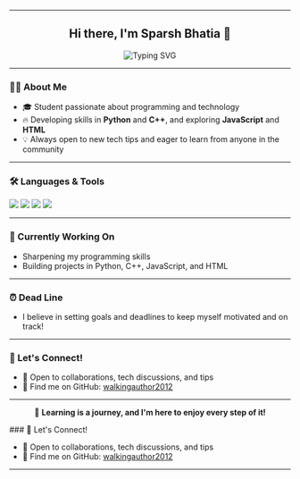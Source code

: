 

---
<h2 align="center">Hi there, I'm Sparsh Bhatia 👋</h2>
<p align="center">
  <img src="https://readme-typing-svg.demolab.com?font=Fira+Code&duration=3000&pause=700&color=58A6FF&center=true&vCenter=true&width=440&lines=Student+Developer;Python+%7C+C%2B%2B+%7C+JavaScript+Enthusiast;Learning+every+day" alt="Typing SVG" />
</p>

---

### 👨‍💻 About Me

- 🎓 Student passionate about programming and technology  
- 🔥 Developing skills in **Python** and **C++**, and exploring **JavaScript** and **HTML**
- 💡 Always open to new tech tips and eager to learn from anyone in the community

---

### 🛠️ Languages & Tools

<p>
  <img src="https://img.shields.io/badge/-Python-3776AB?style=flat&logo=python&logoColor=white"/>
  <img src="https://img.shields.io/badge/-C++-00599C?style=flat&logo=c%2B%2B&logoColor=white"/>
  <img src="https://img.shields.io/badge/-JavaScript-F7DF1E?style=flat&logo=javascript&logoColor=black"/>
  <img src="https://img.shields.io/badge/-HTML5-E34F26?style=flat&logo=html5&logoColor=white"/>
</p>

---

### 🌱 Currently Working On

- Sharpening my programming skills
- Building projects in Python, C++, JavaScript, and HTML

---

### ⏰ Dead Line

- I believe in setting goals and deadlines to keep myself motivated and on track!

---

### 🤝 Let's Connect!

- 💬 Open to collaborations, tech discussions, and tips
- 🔗 Find me on GitHub: [walkingauthor2012](https://github.com/walkingauthor2012)

---

<p align="center">
  🚀 <b>Learning is a journey, and I'm here to enjoy every step of it!</b>
</p>  
### 🤝 Let's Connect!

- 💬 Open to collaborations, tech discussions, and tips
- 🔗 Find me on GitHub: [walkingauthor2012](https://github.com/walkingauthor2012)

---

